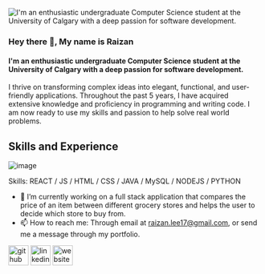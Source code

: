 


![I'm an enthusiastic undergraduate Computer Science student at the University of Calgary with a deep passion for software development. ](https://media.licdn.com/dms/image/D5616AQEK5YsKLD-lmg/profile-displaybackgroundimage-shrink_350_1400/0/1693451857754?e=1706140800&v=beta&t=c4WsMWs4JLWCJs0QfJXT5WeTCsDiKcOloaO-hqz4jY0)
### Hey there 👋, My name is Raizan
#### I'm an enthusiastic undergraduate Computer Science student at the University of Calgary with a deep passion for software development. 

 I thrive on transforming complex ideas into elegant, functional, and user-friendly applications. Throughout the past 5 years, I have acquired extensive knowledge and proficiency in programming and writing code. I am now ready to use my skills and passion to help solve real world problems.  

## Skills and Experience
![image](https://github.com/Raizan17/Raizan17/assets/107761048/5a839ff9-fbc9-4916-b05f-9646efc9d4e6)

Skills: REACT / JS / HTML / CSS / JAVA / MySQL / NODEJS / PYTHON

- 🔭 I’m currently working on a full stack application that compares the price of an item between different grocery stores and helps the user to decide which store to buy from. 
- 📫 How to reach me: Through email at raizan.lee17@gmail.com, or send me a message through my portfolio. 


[<img src='https://cdn.jsdelivr.net/npm/simple-icons@3.0.1/icons/github.svg' alt='github' height='40'>](https://github.com/Raizan17)  [<img src='https://cdn.jsdelivr.net/npm/simple-icons@3.0.1/icons/linkedin.svg' alt='linkedin' height='40'>](https://www.linkedin.com/in/raizan-ahmed/)  [<img src='https://cdn.jsdelivr.net/npm/simple-icons@3.0.1/icons/icloud.svg' alt='website' height='40'>](https://raizan.netlify.app/)  



